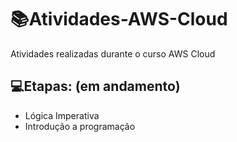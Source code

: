 # 📚Atividades-AWS-Cloud
Atividades realizadas durante o curso AWS Cloud 

## 💻Etapas: (em andamento)
- Lógica Imperativa
- Introdução a programação

